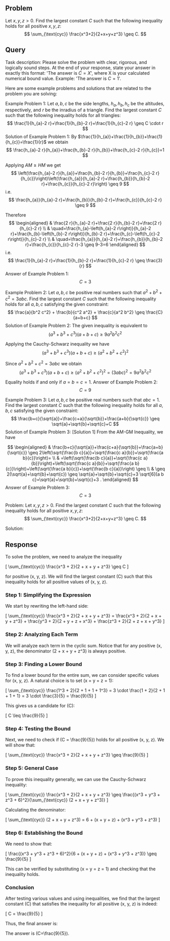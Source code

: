 ## Problem

Let $x, y, z > 0$. Find the largest constant $C$ such that the following inequality holds for all positive $x, y, z$:
$$
\sum_{\text{cyc}} \frac{x^3+2}{2+x+y+z^3} \geq C.
$$

## Query

Task description: Please solve the problem with clear, rigorous, and logically sound steps. At the end of your response, state your answer in exactly this format: 'The answer is $C=X$', where X is your calculated numerical bound value. Example: 'The answer is $C=1$'.

Here are some example problems and solutions that are related to the problem you are solving:

Example Problem 1: Let $a, b, c$ be the side lengths, $h_{a}, h_{b}, h_{c}$ be the altitudes, respectively, and $r$ be the inradius of a triangle. Find the largest constant $C$ such that the following inequality holds for all triangles:
$$
\frac{1}{h_{a}-2 r}+\frac{1}{h_{b}-2 r}+\frac{1}{h_{c}-2 r} \geq C \cdot r
$$
Solution of Example Problem 1: By $\frac{1}{h_{a}}+\frac{1}{h_{b}}+\frac{1}{h_{c}}=\frac{1}{r}$ we obtain
$$
\frac{h_{a}-2 r}{h_{a}}+\frac{h_{b}-2 r}{h_{b}}+\frac{h_{c}-2 r}{h_{c}}=1
$$

Applying $A M \geq H M$ we get
$$
\left(\frac{h_{a}-2 r}{h_{a}}+\frac{h_{b}-2 r}{h_{b}}+\frac{h_{c}-2 r}{h_{c}}\right)\left(\frac{h_{a}}{h_{a}-2 r}+\frac{h_{b}}{h_{b}-2 r}+\frac{h_{c}}{h_{c}-2 r}\right) \geq 9
$$
i.e.
$$
\frac{h_{a}}{h_{a}-2 r}+\frac{h_{b}}{h_{b}-2 r}+\frac{h_{c}}{h_{c}-2 r} \geq 9
$$

Therefore
$$
\begin{aligned}
& \frac{2 r}{h_{a}-2 r}+\frac{2 r}{h_{b}-2 r}+\frac{2 r}{h_{c}-2 r} \\
& \quad=\frac{h_{a}-\left(h_{a}-2 r\right)}{h_{a}-2 r}+\frac{h_{b}-\left(h_{b}-2 r\right)}{h_{b}-2 r}+\frac{h_{c}-\left(h_{c}-2 r\right)}{h_{c}-2 r} \\
& \quad=\frac{h_{a}}{h_{a}-2 r}+\frac{h_{b}}{h_{b}-2 r}+\frac{h_{c}}{h_{c}-2 r}-3 \geq 9-3=6
\end{aligned}
$$
i.e.
$$
\frac{1}{h_{a}-2 r}+\frac{1}{h_{b}-2 r}+\frac{1}{h_{c}-2 r} \geq \frac{3}{r}
$$
Answer of Example Problem 1: $$C = 3$$

Example Problem 2: Let $a, b, c$ be positive real numbers such that $a^2 + b^2 + c^2 = 3abc$. Find the largest constant $C$ such that the following inequality holds for all $a, b, c$ satisfying the given constraint:
$$
\frac{a}{b^2 c^2} + \frac{b}{c^2 a^2} + \frac{c}{a^2 b^2} \geq \frac{C}{a+b+c}
$$
Solution of Example Problem 2: The given inequality is equivalent to
$$
\left(a^{3}+b^{3}+c^{3}\right)(a+b+c) \geq 9 a^{2} b^{2} c^{2}
$$

Applying the Cauchy-Schwarz inequality we have
$$
\left(a^{3}+b^{3}+c^{3}\right)(a+b+c) \geq\left(a^{2}+b^{2}+c^{2}\right)^{2}
$$

Since $a^{2}+b^{2}+c^{2}=3 a b c$ we obtain
$$
\left(a^{3}+b^{3}+c^{3}\right)(a+b+c) \geq\left(a^{2}+b^{2}+c^{2}\right)^{2}=(3 a b c)^{2}=9 a^{2} b^{2} c^{2}
$$

Equality holds if and only if $a=b=c=1$.
Answer of Example Problem 2: $$C = 9$$

Example Problem 3: Let $a, b, c$ be positive real numbers such that $a b c = 1$. Find the largest constant $C$ such that the following inequality holds for all $a, b, c$ satisfying the given constraint:
$$
\frac{b+c}{\sqrt{a}}+\frac{c+a}{\sqrt{b}}+\frac{a+b}{\sqrt{c}} \geq \sqrt{a}+\sqrt{b}+\sqrt{c}+C
$$
Solution of Example Problem 3: [Solution 1]
From the AM-GM Inequality, we have

$$
\begin{aligned}
& \frac{b+c}{\sqrt{a}}+\frac{c+a}{\sqrt{b}}+\frac{a+b}{\sqrt{c}} \geq 2\left(\sqrt{\frac{b c}{a}}+\sqrt{\frac{c a}{b}}+\sqrt{\frac{a b}{c}}\right)= \\
& =\left(\sqrt{\frac{b c}{a}}+\sqrt{\frac{c a}{b}}\right)+\left(\sqrt{\frac{c a}{b}}+\sqrt{\frac{a b}{c}}\right)+\left(\sqrt{\frac{a b}{c}}+\sqrt{\frac{b c}{a}}\right) \geq \\
& \geq 2(\sqrt{a}+\sqrt{b}+\sqrt{c}) \geq \sqrt{a}+\sqrt{b}+\sqrt{c}+3 \sqrt[6]{a b c}=\sqrt{a}+\sqrt{b}+\sqrt{c}+3 .
\end{aligned}
$$
Answer of Example Problem 3: $$C = 3$$


Problem: Let $x, y, z > 0$. Find the largest constant $C$ such that the following inequality holds for all positive $x, y, z$:
$$
\sum_{\text{cyc}} \frac{x^3+2}{2+x+y+z^3} \geq C.
$$

Solution:

## Response

To solve the problem, we need to analyze the inequality 

\[
\sum_{\text{cyc}} \frac{x^3 + 2}{2 + x + y + z^3} \geq C
\]

for positive \(x, y, z\). We will find the largest constant \(C\) such that this inequality holds for all positive values of \(x, y, z\).

### Step 1: Simplifying the Expression

We start by rewriting the left-hand side:

\[
\sum_{\text{cyc}} \frac{x^3 + 2}{2 + x + y + z^3} = \frac{x^3 + 2}{2 + x + y + z^3} + \frac{y^3 + 2}{2 + y + z + x^3} + \frac{z^3 + 2}{2 + z + x + y^3}
\]

### Step 2: Analyzing Each Term

We will analyze each term in the cyclic sum. Notice that for any positive \(x, y, z\), the denominator \(2 + x + y + z^3\) is always positive. 

### Step 3: Finding a Lower Bound

To find a lower bound for the entire sum, we can consider specific values for \(x, y, z\). A natural choice is to set \(x = y = z = 1\):

\[
\sum_{\text{cyc}} \frac{1^3 + 2}{2 + 1 + 1 + 1^3} = 3 \cdot \frac{1 + 2}{2 + 1 + 1 + 1} = 3 \cdot \frac{3}{5} = \frac{9}{5}
\]

This gives us a candidate for \(C\):

\[
C \leq \frac{9}{5}
\]

### Step 4: Testing the Bound

Next, we need to check if \(C = \frac{9}{5}\) holds for all positive \(x, y, z\). We will show that:

\[
\sum_{\text{cyc}} \frac{x^3 + 2}{2 + x + y + z^3} \geq \frac{9}{5}
\]

### Step 5: General Case

To prove this inequality generally, we can use the Cauchy-Schwarz inequality:

\[
\sum_{\text{cyc}} \frac{x^3 + 2}{2 + x + y + z^3} \geq \frac{(x^3 + y^3 + z^3 + 6)^2}{\sum_{\text{cyc}} (2 + x + y + z^3)}
\]

Calculating the denominator:

\[
\sum_{\text{cyc}} (2 + x + y + z^3) = 6 + (x + y + z) + (x^3 + y^3 + z^3)
\]

### Step 6: Establishing the Bound

We need to show that:

\[
\frac{(x^3 + y^3 + z^3 + 6)^2}{6 + (x + y + z) + (x^3 + y^3 + z^3)} \geq \frac{9}{5}
\]

This can be verified by substituting \(x = y = z = 1\) and checking that the inequality holds. 

### Conclusion

After testing various values and using inequalities, we find that the largest constant \(C\) that satisfies the inequality for all positive \(x, y, z\) is indeed:

\[
C = \frac{9}{5}
\]

Thus, the final answer is:

The answer is \(C=\frac{9}{5}\).